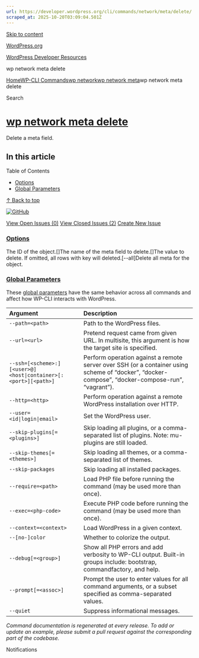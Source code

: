 ```yaml
---
url: https://developer.wordpress.org/cli/commands/network/meta/delete/
scraped_at: 2025-10-20T03:09:04.501Z
---
```


[Skip to content](https://developer.wordpress.org/cli/commands/network/meta/delete/#wp--skip-link--target)

[WordPress.org](https://wordpress.org/)

[WordPress Developer Resources](https://developer.wordpress.org/)

wp network meta delete


[Home](https://developer.wordpress.org/)[WP-CLI Commands](https://developer.wordpress.org/cli/commands/)[wp network](https://developer.wordpress.org/cli/commands/network/)[wp network meta](https://developer.wordpress.org/cli/commands/network/meta/)wp network meta delete

Search

# [wp network meta delete](https://developer.wordpress.org/cli/commands/network/meta/delete/)

Delete a meta field.

## In this article

Table of Contents

- [Options](https://developer.wordpress.org/cli/commands/network/meta/delete/#options)
- [Global Parameters](https://developer.wordpress.org/cli/commands/network/meta/delete/#global-parameters)

[↑ Back to top](https://developer.wordpress.org/cli/commands/network/meta/delete/#wp--skip-link--target)

[![GitHub](https://make.wordpress.org/cli/wp-content/plugins/wporg-cli/assets/images/github-mark.svg)](https://github.com/wp-cli/entity-command)

[View Open Issues (0)](https://github.com/login?return_to=%2Fissues%3Fq%3Dlabel%3Acommand%3Anetwork-meta-delete+sort%3Aupdated-desc+org%3Awp-cli+is%3Aopen) [View Closed Issues (2)](https://github.com/login?return_to=%2Fissues%3Fq%3Dlabel%3Acommand%3Anetwork-meta-delete+sort%3Aupdated-desc+org%3Awp-cli+is%3Aclosed) [Create New Issue](https://github.com/wp-cli/entity-command/issues/new)

### [Options](https://developer.wordpress.org/cli/commands/network/meta/delete/\#options)

<id>The ID of the object.\[<key>\]The name of the meta field to delete.\[<value>\]The value to delete. If omitted, all rows with key will deleted.\[--all\]Delete all meta for the object.

### [Global Parameters](https://developer.wordpress.org/cli/commands/network/meta/delete/\#global-parameters)

These [global parameters](https://make.wordpress.org/cli/handbook/config/) have the same behavior across all commands and affect how WP-CLI interacts with WordPress.

| **Argument** | **Description** |
| :-- | :-- |
| `--path=<path>` | Path to the WordPress files. |
| `--url=<url>` | Pretend request came from given URL. In multisite, this argument is how the target site is specified. |
| `--ssh=[<scheme>:][<user>@]<host\|container>[:<port>][<path>]` | Perform operation against a remote server over SSH (or a container using scheme of “docker”, “docker-compose”, “docker-compose-run”, “vagrant”). |
| `--http=<http>` | Perform operation against a remote WordPress installation over HTTP. |
| `--user=<id\|login\|email>` | Set the WordPress user. |
| `--skip-plugins[=<plugins>]` | Skip loading all plugins, or a comma-separated list of plugins. Note: mu-plugins are still loaded. |
| `--skip-themes[=<themes>]` | Skip loading all themes, or a comma-separated list of themes. |
| `--skip-packages` | Skip loading all installed packages. |
| `--require=<path>` | Load PHP file before running the command (may be used more than once). |
| `--exec=<php-code>` | Execute PHP code before running the command (may be used more than once). |
| `--context=<context>` | Load WordPress in a given context. |
| `--[no-]color` | Whether to colorize the output. |
| `--debug[=<group>]` | Show all PHP errors and add verbosity to WP-CLI output. Built-in groups include: bootstrap, commandfactory, and help. |
| `--prompt[=<assoc>]` | Prompt the user to enter values for all command arguments, or a subset specified as comma-separated values. |
| `--quiet` | Suppress informational messages. |

_Command documentation is regenerated at every release. To add or update an example, please submit a pull request against the corresponding part of the codebase._

Notifications